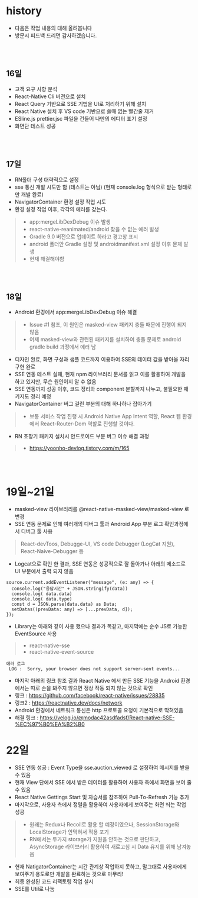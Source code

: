 # history
- 다음은 작업 내용의 대해 올려봅니다
- 방문시 피드백 드리면 감사하겠습니다.

<br/><br/>

## 16일
- 고객 요구 사항 분석
- React-Native Cli 버전으로 설치
- React Query 기반으로 SSE 기법을 UI로 처리하기 위해 설치
- React Native 설치 후 VS code 기반으로 쓸때 없는 빨간줄 제거
- ESline.js prettier.jsc 파일을 건들어 나만의 에디터 표기 설정
- 화면단 테스트 성공

<br/><br/>

## 17일
- RN폴더 구성 대략적으로 설정
- sse 통신 개발 시도만 함 (테스트는 아님) (현재 console.log 형식으로 받는 형태로만 개발 완료)
- NavigatorContainer 환경 설정 작업 시도
- 환경 설정 작업 이후, 각각의 에러를 갖는다.
> - app:mergeLibDexDebug 이슈 발생
> - react-native-reanimated/android 찾을 수 없는 에러 발생
> - Gradle 9.0 버전으로 업데이트 하라고 경고창 표시
> - android 폴더안 Gradle 설정 및 androidmanifest.xml 설정 이후 문제 발생
> - 현재 해결해야함

<br/><br/>

## 18일
- Android 환경에서 app:mergeLibDexDebug 이슈 해결
> - Issue #1 참조, 이 원인은 masked-view 패키지 충돌 때문에 진행이 되지 않음
> - 어제 masked-view와 관련된 패키지를 설치하여 충돌 문제로 android gradle build 과정에서 에러 남
- 디자인 완료, 화면 구성과 샘플 코드까지 이용하여 SSE의 데이터 값을 받아올 자리 구현 완료
- SSE 연동 테스트 실패, 현재 npm 라이브러리 문서를 읽고 이를 활용하여 개발을 하고 있지만, 무슨 원인이지 알 수 없음
- SSE 연동까지 성공 이후, 코드 정리와 component 분할까지 나누고, 불필요한 패키지도 정리 예정
- NavigatorContainer 버그 걸린 부분의 대해 하나하나 잡아가기 
> - 보통 서비스 작업 진행 시 Android Native App Intent 역할, React 웹 환경에서 React-Router-Dom 역할로 진행할 것이다.
- RN 초창기 패키지 설치시 안드로이드 부분 버그 이슈 해결 과정
> - https://yoonho-devlog.tistory.com/m/165

<br/><br/>

# 19일~21일
- masked-view 라이브러리를 @react-native-masked-view/masked-view 로 변경
- SSE 연동 문제로 인해 여러개의 디버그 툴과 Android App 부분 로그 확인과정에서 디버그 툴 사용
> React-devToos, Debugge-UI, VS code Debugger (LogCat 지원), React-Naive-Debugger 등
- Logcat으로 확인 한 결과, SSE 연동은 성공적으로 잘 돌아가나 아래의 메소드로 UI 부분에서 출력 되지 않음
```
source.current.addEventListener("message", (e: any) => {
  console.log("응답시간" + JSON.stringify(data))
  console.log( data.data) 
  console.log( data.type)
  const d = JSON.parse(data.data) as Data;
  setDatas((prevData: any) => [...prevData, d]);
});
```
- Library는 아래와 같이 사용 했으나 결과가 똑같고, 마지막에는 순수 JS로 가능한 EventSource 사용
> - react-native-sse
> - react-native-event-source
```
에러 로그
 LOG :  Sorry, your browser does not support server-sent events...
```
- 마지막 아래의 링크 참조 결과 React Native 에서 만든 SSE 기능을 Android 환경에서는 따로 손을 봐주지 않으면 정상 작동 되지 않는 것으로 확인
- 링크 :  https://github.com/facebook/react-native/issues/28835
- 링크2 : https://reactnative.dev/docs/network
- Android 환경에서 네트워크 통신은 http 프로토콜 요청이 기본적으로 막혀있음
- 해결 링크 : https://velog.io/@modac42asdfadsf/React-native-SSE-%EC%97%B0%EA%B2%B0

# 22일
- SSE 연동 성공 : Event Type을 sse.auction_viewed 로 설정하여 메시지를 받을 수 있음
- 현재 View 단에서 SSE 에서 받은 데이터를 활용하여 사용자 측에서 화면을 보여 줄 수 있음
- React Native Gettings Start 및 자습서를 참조하여 Pull-To-Refresh 기능 추가
- 마지막으로, 사용자 측에서 정렬을 활용하여 사용자에게 보여주는 화면 띄는 작업 성공
> - 원래는 Redux나 Recoil로 활용 할 예정이였으나, SessionStorage와 LocalStorage가 안먹혀서 적용 포기
> - RN에서는 두가지 storage가 지원을 안하는 것으로 판단하고, AsyncStorage 라이브러리 활용하여 새로고침 시 Data 유지를 위해 남겨놓음
- 현재 NatigatorContainer는 시간 관계상 작업하지 못하고, 말그대로 사용자에게 보여주기 용도로만 개발을 완료하는 것으로 마무리!
- 최종 완성된 코드 리팩토링 작업 실시
- SSE를 Util로 나눔